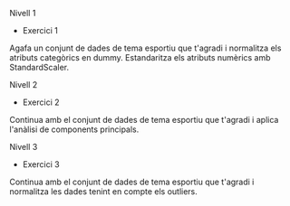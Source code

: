Nivell 1
- Exercici 1


Agafa un conjunt de dades de tema esportiu que t'agradi i normalitza els atributs categòrics en dummy. Estandaritza els atributs numèrics amb StandardScaler.



Nivell 2
- Exercici 2


Continua amb el conjunt de dades de tema esportiu que t'agradi i aplica l'anàlisi de components principals.




Nivell 3
- Exercici 3


Continua amb el conjunt de dades de tema esportiu que t'agradi i normalitza les dades tenint en compte els outliers.

